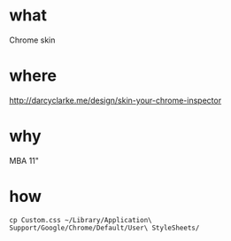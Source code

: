 what
====

Chrome skin

where
=====

http://darcyclarke.me/design/skin-your-chrome-inspector

why
===

MBA 11"

how
===

`cp Custom.css ~/Library/Application\ Support/Google/Chrome/Default/User\ StyleSheets/`

